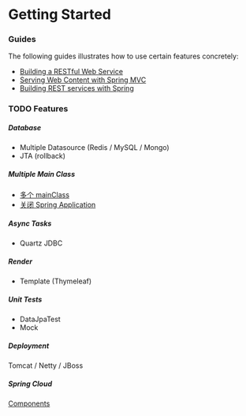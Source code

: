 # Getting Started

### Guides
The following guides illustrates how to use certain features concretely:

* [Building a RESTful Web Service](https://spring.io/guides/gs/rest-service/)
* [Serving Web Content with Spring MVC](https://spring.io/guides/gs/serving-web-content/)
* [Building REST services with Spring](https://spring.io/guides/tutorials/bookmarks/)

### TODO Features

##### Database

* Multiple Datasource (Redis / MySQL / Mongo)
* JTA (rollback)

##### Multiple Main Class

* [多个 mainClass](https://blog.csdn.net/qq_36657326/article/details/79433321)
* [关闭 Spring Application](https://www.baeldung.com/spring-boot-shutdown)

##### Async Tasks

* Quartz JDBC

##### Render

* Template (Thymeleaf)

##### Unit Tests

* DataJpaTest
* Mock

##### Deployment

Tomcat / Netty / JBoss

##### Spring Cloud

[Components](https://blog.csdn.net/yejingtao703/article/details/78331442)
